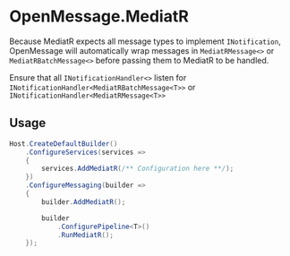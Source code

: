 # OpenMessage.MediatR

Because MediatR expects all message types to implement `INotification`, OpenMessage will automatically wrap messages in `MediatRMessage<>` or `MediatRBatchMessage<>` before passing them to MediatR to be handled.

Ensure that all `INotificationHandler<>` listen for `INotificationHandler<MediatRBatchMessage<T>>` or `INotificationHandler<MediatRMessage<T>>`

## Usage

``` csharp
Host.CreateDefaultBuilder()
    .ConfigureServices(services =>
    {
        services.AddMediatR(/** Configuration here **/);
    })
    .ConfigureMessaging(builder =>
    {
        builder.AddMediatR();

        builder
            .ConfigurePipeline<T>()
            .RunMediatR();
    });
```
